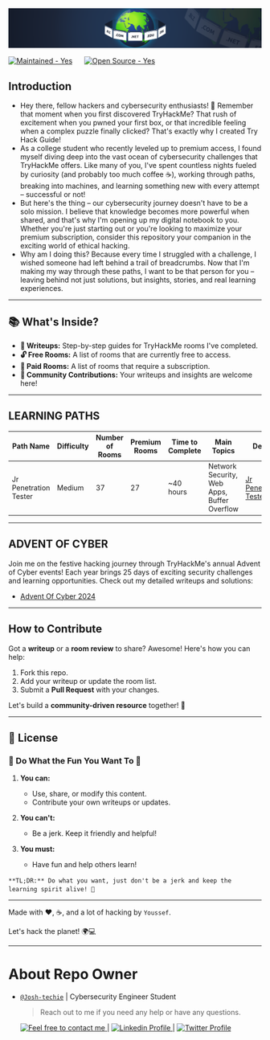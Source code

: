 <div style="center">
<img src="/Assets/Banner-Readme.png">
</div>

<div style="center">
<p align="center">

[![Maintained - Yes](https://img.shields.io/static/v1?label=Maintained&message=Yes&color=2ea44f&style=for-the-badge)](#)
&nbsp;&nbsp;&nbsp;&nbsp;
[![Open Source - Yes](https://img.shields.io/static/v1?label=Open+Source&message=Yes&color=2ea44f&style=for-the-badge)](#)

</p>
</div>

## Introduction

- Hey there, fellow hackers and cybersecurity enthusiasts! 🚀
Remember that moment when you first discovered TryHackMe? That rush of excitement when you pwned your first box, or that incredible feeling when a complex puzzle finally clicked? That's exactly why I created Try Hack Guide!
- As a college student who recently leveled up to premium access, I found myself diving deep into the vast ocean of cybersecurity challenges that TryHackMe offers. Like many of you, I've spent countless nights fueled by curiosity (and probably too much coffee ☕), working through paths, breaking into machines, and learning something new with every attempt – successful or not!
- But here's the thing – our cybersecurity journey doesn't have to be a solo mission. I believe that knowledge becomes more powerful when shared, and that's why I'm opening up my digital notebook to you. Whether you're just starting out or you're looking to maximize your premium subscription, consider this repository your companion in the exciting world of ethical hacking.
- Why am I doing this? Because every time I struggled with a challenge, I wished someone had left behind a trail of breadcrumbs. Now that I'm making my way through these paths, I want to be that person for you – leaving behind not just solutions, but insights, stories, and real learning experiences.

---

## 📚 What's Inside?

- **📝 Writeups:** Step-by-step guides for TryHackMe rooms I've completed.  
- **🔓 Free Rooms:** A list of rooms that are currently free to access.  
- **💸 Paid Rooms:** A list of rooms that require a subscription.  
- **🎨 Community Contributions:** Your writeups and insights are welcome here!  

---

## LEARNING PATHS

| Path Name                  | Difficulty | Number of Rooms | Premium Rooms | Time to Complete | Main Topics                           | Details                                      |
|----------------------------|------------|-----------------|---------------|------------------|---------------------------------------|----------------------------------------------|
| Jr Penetration Tester      | Medium     | 37            | 27       | ~40 hours        | Network Security, Web Apps, Buffer Overflow | [Jr Penetration Tester](./Jr_Penetration_Tester.md) |


--- 

## ADVENT OF CYBER

Join me on the festive hacking journey through TryHackMe's annual Advent of Cyber events! Each year brings 25 days of exciting security challenges and learning opportunities. Check out my detailed writeups and solutions:

- [Advent Of Cyber 2024](./AdventOfCode2024.md)

---

##  How to Contribute

Got a **writeup** or a **room review** to share? Awesome! Here's how you can help:  

1. Fork this repo.  
2. Add your writeup or update the room list.  
3. Submit a **Pull Request** with your changes.  

Let's build a **community-driven resource** together! 🚀  

---

## 📜 License

### 🎯 Do What the Fun You Want To 🎯  

1. **You can:**  
   - Use, share, or modify this content.  
   - Contribute your own writeups or updates.  

2. **You can't:**  
   - Be a jerk. Keep it friendly and helpful!  

3. **You must:**  
   - Have fun and help others learn!  

`**TL;DR:** Do what you want, just don't be a jerk and keep the learning spirit alive! 🌟 `

---

<div style="center">

Made with ❤️, ☕, and a lot of hacking by `Youssef`.  

Let's hack the planet! 🌍💻  
</div>

---

<h1> About Repo Owner </h1>

- [`@Josh-techie`]() | Cybersecurity Engineer Student

  > Reach out to me if you need any help or have any questions.

  <a href="mailto:youssef.abouyahia@e-polytechnique.ma">
  	<img alt="Feel free to contact me" src="https://img.shields.io/badge/-Ask_me_anything-blue?style=flat&logo=Gmail&logoColor=white&link=mailto:youssef.abouyahia@e-polytechnique.ma&color=3d85c6" />
  </a>
  <span> | </span>
    <a href="https://www.linkedin.com/in/youssef-abouyahia/">
        <img alt="Linkedin Profile" src="https://img.shields.io/badge/-Linkedin-0072b1?style=flat&logo=Linkedin&logoColor=white&link=https://www.linkedin.com/in/youssef-abouyahia/" />
    </a>
    <span> | </span>
    <a href="https://twitter.com/JoesephAb">
        <img alt="Twitter Profile" src="https://img.shields.io/badge/-Twitter-0072b1?style=flat&logo=Twitter&logoColor=white&link=https://twitter.com/JoesephAb&color=1DA1F2" />
    </a>
